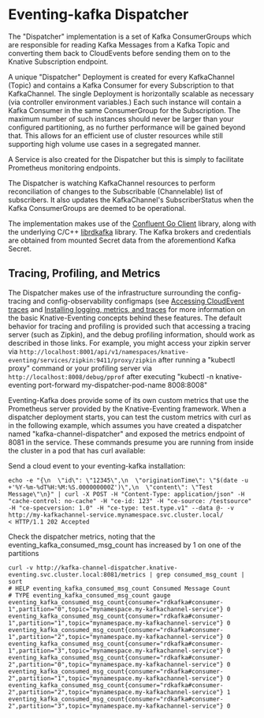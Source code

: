 # Eventing-kafka Dispatcher

The "Dispatcher" implementation is a set of Kafka ConsumerGroups which are
responsible for reading Kafka Messages from a Kafka Topic and converting
them back to CloudEvents before sending them on to the Knative Subscription
endpoint.

A unique "Dispatcher" Deployment is created for every KafkaChannel (Topic)
and contains a Kafka Consumer for every Subscription to that KafkaChannel.
The single Deployment is horizontally scalable as necessary (via controller
environment variables.)  Each such instance will contain a Kafka Consumer in
the same ConsumerGroup for the Subscription.  The maximum number of such instances
should never be larger than your configured partitioning, as no further
performance will be gained beyond that.  This allows for an efficient use of
cluster resources while still supporting high volume use cases in a segregated
manner.

A Service is also created for the Dispatcher but this is simply to facilitate
Prometheus monitoring endpoints.

The Dispatcher is watching KafkaChannel resources to perform reconciliation of
changes to the Subscribable (Channelable) list of subscribers.  It also updates
the KafkaChannel's SubscriberStatus when the Kafka ConsumerGroups are deemed to
be operational.

The implementation makes use of the
[Confluent Go Client](https://github.com/confluentinc/confluent-kafka-go)
library, along with the underlying C/C++
[librdkafka](https://github.com/edenhill/librdkafka) library.
The Kafka brokers and credentials are obtained from mounted Secret data
from the aforementiond Kafka Secret.

## Tracing, Profiling, and Metrics

The Dispatcher makes use of the infrastructure surrounding the config-tracing and config-observability
configmaps (see [Accessing CloudEvent traces](https://knative.dev/docs/eventing/accessing-traces) and
[Installing logging, metrics, and traces](https://knative.dev/docs/serving/installing-logging-metrics-traces)
for more information on the basic Knative-Eventing concepts behind these features.  The default behavior for
tracing and profiling is provided such that accessing a tracing server (such as Zipkin), and the debug profiling
information, should work as described in those links.  For example, you might access your zipkin server
via `http://localhost:8001/api/v1/namespaces/knative-eventing/services/zipkin:9411/proxy/zipkin` after running a
"kubectl proxy" command or your profiling server via `http://localhost:8008/debug/pprof` after executing
"kubectl -n knative-eventing port-forward my-dispatcher-pod-name 8008:8008"

Eventing-Kafka does provide some of its own custom metrics that use the Prometheus server provided by
the Knative-Eventing framework.  When a dispatcher deployment starts, you can test the custom metrics with curl as in the
following example, which assumes you have created a dispatcher named "kafka-channel-dispatcher" and exposed the metrics
endpoint of 8081 in the service.  These commands presume you are running from inside the cluster in a pod that has
curl available:

Send a cloud event to your eventing-kafka installation:

```
echo -e "{\n  \"id\": \"12345\",\n  \"originationTime\": \"$(date -u +'%Y-%m-%dT%H:%M:%S.000000000Z')\",\n  \"content\": \"Test Message\"\n}" | curl -X POST -H "Content-Type: application/json" -H "cache-control: no-cache" -H "ce-id: 123" -H "ce-source: /testsource" -H "ce-specversion: 1.0" -H "ce-type: test.type.v1" --data @- -v http://my-kafkachannel-service.mynamespace.svc.cluster.local/
< HTTP/1.1 202 Accepted
```

Check the dispatcher metrics, noting that the eventing_kafka_consumed_msg_count has increased by 1 on one of the partitions

```
curl -v http://kafka-channel-dispatcher.knative-eventing.svc.cluster.local:8081/metrics | grep consumed_msg_count | sort
# HELP eventing_kafka_consumed_msg_count Consumed Message Count
# TYPE eventing_kafka_consumed_msg_count gauge
eventing_kafka_consumed_msg_count{consumer="rdkafka#consumer-1",partition="0",topic="mynamespace.my-kafkachannel-service"} 0
eventing_kafka_consumed_msg_count{consumer="rdkafka#consumer-1",partition="1",topic="mynamespace.my-kafkachannel-service"} 0
eventing_kafka_consumed_msg_count{consumer="rdkafka#consumer-1",partition="2",topic="mynamespace.my-kafkachannel-service"} 0
eventing_kafka_consumed_msg_count{consumer="rdkafka#consumer-1",partition="3",topic="mynamespace.my-kafkachannel-service"} 0
eventing_kafka_consumed_msg_count{consumer="rdkafka#consumer-2",partition="0",topic="mynamespace.my-kafkachannel-service"} 0
eventing_kafka_consumed_msg_count{consumer="rdkafka#consumer-2",partition="1",topic="mynamespace.my-kafkachannel-service"} 0
eventing_kafka_consumed_msg_count{consumer="rdkafka#consumer-2",partition="2",topic="mynamespace.my-kafkachannel-service"} 1
eventing_kafka_consumed_msg_count{consumer="rdkafka#consumer-2",partition="3",topic="mynamespace.my-kafkachannel-service"} 0
```
